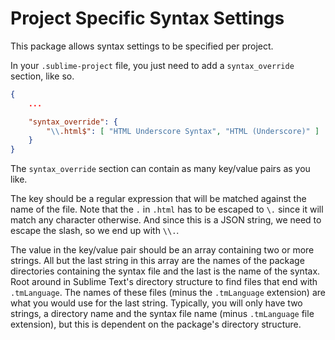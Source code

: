Project Specific Syntax Settings
================================

This package allows syntax settings to be specified per project.

In your `.sublime-project` file, you just need to add a `syntax_override` section, like so.

```json
{
    ...

    "syntax_override": {
        "\\.html$": [ "HTML Underscore Syntax", "HTML (Underscore)" ]
    }
}
```

The `syntax_override` section can contain as many key/value pairs as you like.

The key should be a regular expression that will be matched against the name of the file. Note that the `.` in `.html` has to be escaped to `\.` since it will match any character otherwise. And since this is a JSON string, we need to escape the slash, so we end up with `\\.`.

The value in the key/value pair should be an array containing two or more strings. All but the last string in this array are the names of the package directories containing the syntax file and the last is the name of the syntax. Root around in Sublime Text's directory structure to find files that end with `.tmLanguage`. The names of these files (minus the `.tmLanguage` extension) are what you would use for the last string. Typically, you will only have two strings, a directory name and the syntax file name (minus `.tmLanguage` file extension), but this is dependent on the package's directory structure.
